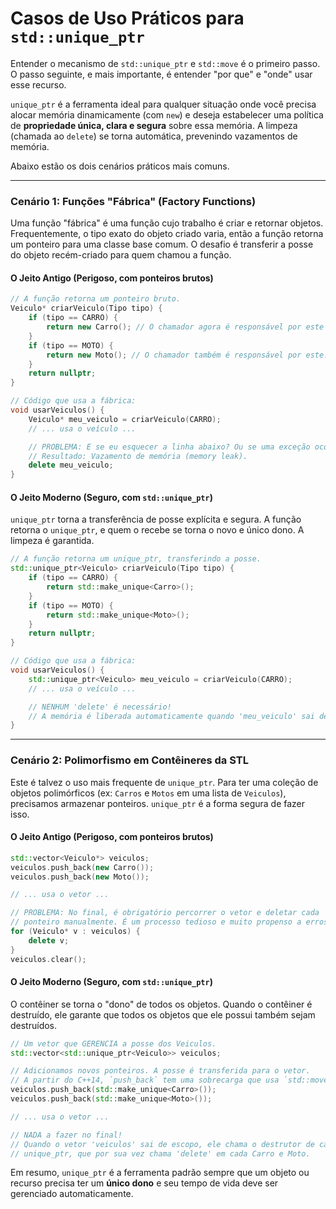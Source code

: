 # Casos de Uso Práticos para `std::unique_ptr`

Entender o mecanismo de `std::unique_ptr` e `std::move` é o primeiro passo. O passo seguinte, e mais importante, é entender "por que" e "onde" usar esse recurso.

`unique_ptr` é a ferramenta ideal para qualquer situação onde você precisa alocar memória dinamicamente (com `new`) e deseja estabelecer uma política de **propriedade única, clara e segura** sobre essa memória. A limpeza (chamada ao `delete`) se torna automática, prevenindo vazamentos de memória.

Abaixo estão os dois cenários práticos mais comuns.

---

### Cenário 1: Funções "Fábrica" (Factory Functions)

Uma função "fábrica" é uma função cujo trabalho é criar e retornar objetos. Frequentemente, o tipo exato do objeto criado varia, então a função retorna um ponteiro para uma classe base comum. O desafio é transferir a posse do objeto recém-criado para quem chamou a função.

#### O Jeito Antigo (Perigoso, com ponteiros brutos)

```cpp
// A função retorna um ponteiro bruto.
Veiculo* criarVeiculo(Tipo tipo) {
    if (tipo == CARRO) {
        return new Carro(); // O chamador agora é responsável por este 'new'.
    }
    if (tipo == MOTO) {
        return new Moto(); // O chamador também é responsável por este.
    }
    return nullptr;
}

// Código que usa a fábrica:
void usarVeiculos() {
    Veiculo* meu_veiculo = criarVeiculo(CARRO);
    // ... usa o veículo ...

    // PROBLEMA: E se eu esquecer a linha abaixo? Ou se uma exceção ocorrer?
    // Resultado: Vazamento de memória (memory leak).
    delete meu_veiculo;
}
```

#### O Jeito Moderno (Seguro, com `std::unique_ptr`)

`unique_ptr` torna a transferência de posse explícita e segura. A função retorna o `unique_ptr`, e quem o recebe se torna o novo e único dono. A limpeza é garantida.

```cpp
// A função retorna um unique_ptr, transferindo a posse.
std::unique_ptr<Veiculo> criarVeiculo(Tipo tipo) {
    if (tipo == CARRO) {
        return std::make_unique<Carro>();
    }
    if (tipo == MOTO) {
        return std::make_unique<Moto>();
    }
    return nullptr;
}

// Código que usa a fábrica:
void usarVeiculos() {
    std::unique_ptr<Veiculo> meu_veiculo = criarVeiculo(CARRO);
    // ... usa o veículo ...

    // NENHUM 'delete' é necessário!
    // A memória é liberada automaticamente quando 'meu_veiculo' sai de escopo.
}
```

---

### Cenário 2: Polimorfismo em Contêineres da STL

Este é talvez o uso mais frequente de `unique_ptr`. Para ter uma coleção de objetos polimórficos (ex: `Carros` e `Motos` em uma lista de `Veiculos`), precisamos armazenar ponteiros. `unique_ptr` é a forma segura de fazer isso.

#### O Jeito Antigo (Perigoso, com ponteiros brutos)

```cpp
std::vector<Veiculo*> veiculos;
veiculos.push_back(new Carro());
veiculos.push_back(new Moto());

// ... usa o vetor ...

// PROBLEMA: No final, é obrigatório percorrer o vetor e deletar cada
// ponteiro manualmente. É um processo tedioso e muito propenso a erros.
for (Veiculo* v : veiculos) {
    delete v;
}
veiculos.clear();
```

#### O Jeito Moderno (Seguro, com `std::unique_ptr`)

O contêiner se torna o "dono" de todos os objetos. Quando o contêiner é destruído, ele garante que todos os objetos que ele possui também sejam destruídos.

```cpp
// Um vetor que GERENCIA a posse dos Veiculos.
std::vector<std::unique_ptr<Veiculo>> veiculos;

// Adicionamos novos ponteiros. A posse é transferida para o vetor.
// A partir do C++14, `push_back` tem uma sobrecarga que usa `std::move` implicitamente.
veiculos.push_back(std::make_unique<Carro>());
veiculos.push_back(std::make_unique<Moto>());

// ... usa o vetor ...

// NADA a fazer no final!
// Quando o vetor 'veiculos' sai de escopo, ele chama o destrutor de cada
// unique_ptr, que por sua vez chama 'delete' em cada Carro e Moto.
```

Em resumo, `unique_ptr` é a ferramenta padrão sempre que um objeto ou recurso precisa ter um **único dono** e seu tempo de vida deve ser gerenciado automaticamente.
